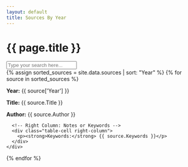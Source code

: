 ```yaml
---
layout: default
title: Sources By Year
---
```


<h1>{{ page.title }}</h1>

<div id="search-container">
  <input
    type="text"
    id="search-input"
    placeholder="Type your search here..."
    onkeyup="filterSources()"
  />
</div>

<div class="table" id="sources-container">
  {% assign sorted_sources = site.data.sources | sort: "Year" %}
  {% for source in sorted_sources %}
    <div class="table-row">
      <!-- Left Column: Title, Author, Year -->
      <div class="table-cell left-column">
        <p><strong>Year:</strong> {{ source['Year'] }}</p>
        <p><strong>Title:</strong> {{ source.Title }}</p>
        <p><strong>Author:</strong> {{ source.Author }}</p>
      </div>
      
      <!-- Right Column: Notes or Keywords -->
      <div class="table-cell right-column">
        <p><strong>Keywords:</strong> {{ source.Keywords }}</p>
      </div>
    </div>
  {% endfor %}
</div>

